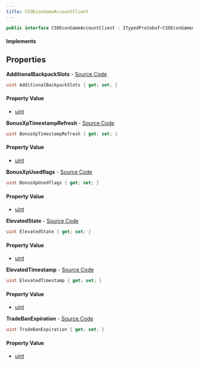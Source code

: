 ```yaml
---
title: CSOEconGameAccountClient
---
```


```csharp
public interface CSOEconGameAccountClient : ITypedProtobuf<CSOEconGameAccountClient>, INativeHandle
```

#### Implements

## Properties

**AdditionalBackpackSlots** - [Source Code](https://github.com/swiftly-solution/swiftlys2/blob/master/managed/src/SwiftlyS2.Generated/Protobufs/Interfaces/CSOEconGameAccountClient.cs#L13)

```csharp
uint AdditionalBackpackSlots { get; set; }
```

#### Property Value

- [uint](https://learn.microsoft.com/dotnet/api/system.uint32)

**BonusXpTimestampRefresh** - [Source Code](https://github.com/swiftly-solution/swiftlys2/blob/master/managed/src/SwiftlyS2.Generated/Protobufs/Interfaces/CSOEconGameAccountClient.cs#L19)

```csharp
uint BonusXpTimestampRefresh { get; set; }
```

#### Property Value

- [uint](https://learn.microsoft.com/dotnet/api/system.uint32)

**BonusXpUsedflags** - [Source Code](https://github.com/swiftly-solution/swiftlys2/blob/master/managed/src/SwiftlyS2.Generated/Protobufs/Interfaces/CSOEconGameAccountClient.cs#L22)

```csharp
uint BonusXpUsedflags { get; set; }
```

#### Property Value

- [uint](https://learn.microsoft.com/dotnet/api/system.uint32)

**ElevatedState** - [Source Code](https://github.com/swiftly-solution/swiftlys2/blob/master/managed/src/SwiftlyS2.Generated/Protobufs/Interfaces/CSOEconGameAccountClient.cs#L25)

```csharp
uint ElevatedState { get; set; }
```

#### Property Value

- [uint](https://learn.microsoft.com/dotnet/api/system.uint32)

**ElevatedTimestamp** - [Source Code](https://github.com/swiftly-solution/swiftlys2/blob/master/managed/src/SwiftlyS2.Generated/Protobufs/Interfaces/CSOEconGameAccountClient.cs#L28)

```csharp
uint ElevatedTimestamp { get; set; }
```

#### Property Value

- [uint](https://learn.microsoft.com/dotnet/api/system.uint32)

**TradeBanExpiration** - [Source Code](https://github.com/swiftly-solution/swiftlys2/blob/master/managed/src/SwiftlyS2.Generated/Protobufs/Interfaces/CSOEconGameAccountClient.cs#L16)

```csharp
uint TradeBanExpiration { get; set; }
```

#### Property Value

- [uint](https://learn.microsoft.com/dotnet/api/system.uint32)

